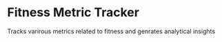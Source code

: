 # Fitness Metric Tracker
Tracks varirous metrics related to fitness and genrates analytical insights
